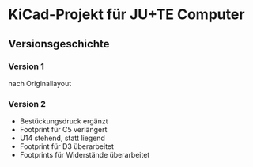 # KiCad-Projekt für JU+TE Computer

## Versionsgeschichte

### Version 1
nach Originallayout

### Version 2
- Bestückungsdruck ergänzt
- Footprint für C5 verlängert
- U14 stehend, statt liegend
- Footprint für D3 überarbeitet
- Footprints für Widerstände überarbeitet
